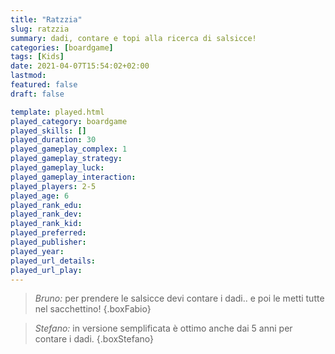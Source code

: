 ```yaml
---
title: "Ratzzia"
slug: ratzzia
summary: dadi, contare e topi alla ricerca di salsicce!
categories: [boardgame]
tags: [Kids]
date: 2021-04-07T15:54:02+02:00
lastmod: 
featured: false
draft: false

template: played.html
played_category: boardgame
played_skills: []
played_duration: 30
played_gameplay_complex: 1
played_gameplay_strategy: 
played_gameplay_luck: 
played_gameplay_interaction: 
played_players: 2-5
played_age: 6
played_rank_edu: 
played_rank_dev: 
played_rank_kid: 
played_preferred: 
played_publisher: 
played_year: 
played_url_details: 
played_url_play: 
---
```


> *Bruno:* per prendere le salsicce devi contare i dadi.. e poi le metti tutte nel sacchettino!
{.boxFabio}

> *Stefano:* in versione semplificata è ottimo anche dai 5 anni per contare i dadi. 
{.boxStefano}
